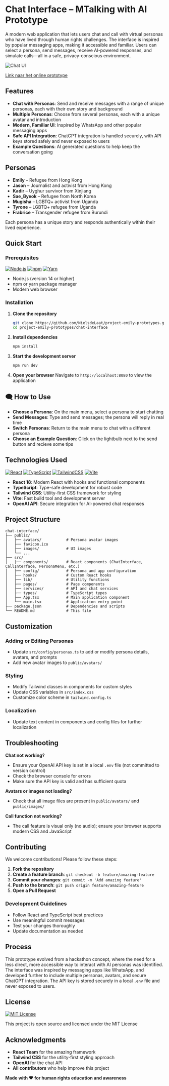 # Chat Interface – MTalking with AI Prototype

A modern web application that lets users chat and call with virtual personas who have lived through human rights challenges. The interface is inspired by popular messaging apps, making it accessible and familiar. Users can select a persona, send messages, receive AI-powered responses, and simulate calls—all in a safe, privacy-conscious environment.

![Chat UI](readme-images/chat.png)

[Link naar het online prototype](https://project-emily-chat-interface.vercel.app/)

## Features

- **Chat with Personas**: Send and receive messages with a range of unique personas, each with their own story and background
- **Multiple Personas**: Choose from several personas, each with a unique avatar and introduction
- **Modern, Familiar UI**: Inspired by WhatsApp and other popular messaging apps
- **Safe API Integration**: ChatGPT integration is handled securely, with API keys stored safely and never exposed to users
- **Example Questions**: AI generated questions to help keep the conversation going

## Personas

- **Emily** – Refugee from Hong Kong
- **Jason** – Journalist and activist from Hong Kong
- **Kadir** – Uyghur survivor from Xinjiang
- **Sae_Byeok** – Refugee from North Korea
- **Mugisha** – LGBTQ+ activist from Uganda
- **Tyrone** – LGBTQ+ refugee from Uganda
- **Frabrice** – Transgender refugee from Burundi

Each persona has a unique story and responds authentically within their lived experience.

## Quick Start

### Prerequisites

[![Node.js](https://img.shields.io/badge/Node.js-6DA55F?logo=node.js&logoColor=white)](#)
[![npm](https://img.shields.io/badge/npm-CB3837?logo=npm&logoColor=fff)](#) [![Yarn](https://img.shields.io/badge/Yarn-2C8EBB?logo=yarn&logoColor=fff)](#)

- Node.js (version 14 or higher)
- npm or yarn package manager
- Modern web browser

### Installation

1. **Clone the repository**

   ```bash
   git clone https://github.com/NielsdeLaat/project-emily-prototypes.git
   cd project-emily-prototypes/chat-interface
   ```

2. **Install dependencies**

   ```bash
   npm install
   ```

3. **Start the development server**

   ```bash
   npm run dev
   ```

4. **Open your browser**
   Navigate to `http://localhost:8080` to view the application

## 🗨️ How to Use

- **Choose a Persona**: On the main menu, select a persona to start chatting
- **Send Messages**: Type and send messages; the persona will reply in real time
- **Switch Personas**: Return to the main menu to chat with a different persona
- **Choose an Example Question**: Click on the lightbulb next to the send button and recieve some tips

## Technologies Used

[![React](https://img.shields.io/badge/React-%2320232a.svg?logo=react&logoColor=%2361DAFB)](#)
[![TypeScript](https://img.shields.io/badge/TypeScript-3178C6?logo=typescript&logoColor=white)](#)
[![TailwindCSS](https://img.shields.io/badge/Tailwind%20CSS-%2338B2AC.svg?logo=tailwind-css&logoColor=white)](#)
[![Vite](https://img.shields.io/badge/Vite-646CFF?logo=vite&logoColor=fff)](#)

- **React 18**: Modern React with hooks and functional components
- **TypeScript**: Type-safe development for robust code
- **Tailwind CSS**: Utility-first CSS framework for styling
- **Vite**: Fast build tool and development server
- **OpenAI API**: Secure integration for AI-powered chat responses

## Project Structure

```
chat-interface/
├── public/
│   ├── avatars/           # Persona avatar images
│   ├── favicon.ico
│   ├── images/            # UI images
│   └── ...
├── src/
│   ├── components/        # React components (ChatInterface, CallInterface, PersonaMenu, etc.)
│   ├── config/            # Persona and app configuration
│   ├── hooks/             # Custom React hooks
│   ├── lib/               # Utility functions
│   ├── pages/             # Page components
│   ├── services/          # API and chat services
│   ├── types/             # TypeScript types
│   ├── App.tsx            # Main application component
│   └── main.tsx           # Application entry point
├── package.json           # Dependencies and scripts
└── README.md              # This file
```

## Customization

### Adding or Editing Personas

- Update `src/config/personas.ts` to add or modify persona details, avatars, and prompts
- Add new avatar images to `public/avatars/`

### Styling

- Modify Tailwind classes in components for custom styles
- Update CSS variables in `src/index.css`
- Customize color scheme in `tailwind.config.ts`

### Localization

- Update text content in components and config files for further localization

## Troubleshooting

**Chat not working?**

- Ensure your OpenAI API key is set in a local `.env` file (not committed to version control)
- Check the browser console for errors
- Make sure the API key is valid and has sufficient quota

**Avatars or images not loading?**

- Check that all image files are present in `public/avatars/` and `public/images/`

**Call function not working?**

- The call feature is visual only (no audio); ensure your browser supports modern CSS and JavaScript

## Contributing

We welcome contributions! Please follow these steps:

1. **Fork the repository**
2. **Create a feature branch**: `git checkout -b feature/amazing-feature`
3. **Commit your changes**: `git commit -m 'Add amazing feature'`
4. **Push to the branch**: `git push origin feature/amazing-feature`
5. **Open a Pull Request**

### Development Guidelines

- Follow React and TypeScript best practices
- Use meaningful commit messages
- Test your changes thoroughly
- Update documentation as needed

## Process

This prototype evolved from a hackathon concept, where the need for a less direct, more accessible way to interact with AI personas was identified. The interface was inspired by messaging apps like WhatsApp, and developed further to include multiple personas, avatars, and secure ChatGPT integration. The API key is stored securely in a local `.env` file and never exposed to users.

## License

[![MIT License](https://img.shields.io/badge/License-MIT-yellow.svg)](#)

This project is open source and licensed under the MIT License

## Acknowledgments

- **React Team** for the amazing framework
- **Tailwind CSS** for the utility-first styling approach
- **OpenAI** for the chat API
- **All contributors** who help improve this project

**Made with ❤️ for human rights education and awareness**
